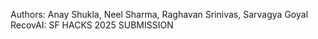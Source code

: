 Authors: Anay Shukla, Neel Sharma, Raghavan Srinivas, Sarvagya Goyal
RecovAI: SF HACKS 2025 SUBMISSION
